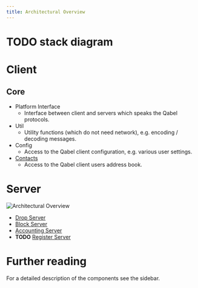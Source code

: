 ```yaml
---
title: Architectural Overview
---
```

# **TODO** stack diagram

# Client

## Core
* Platform Interface
  * Interface between client and servers which speaks the Qabel protocols.
* Util
  * Utility functions (which do not need network), e.g. encoding / decoding messages.
* Config
  * Access to the Qabel client configuration, e.g. various user settings.
* [Contacts](../Components-Contacts/)
  * Access to the Qabel client users address book.

# Server

![Architectural Overview](/images/architecturalOverview.png)

* [Drop Server](../Qabel-Protocol-Drop/)
* [Block Server](../Qabel-Protocol-Box/)
* [Accounting Server](../Qabel-Protocol-Box/)
* **TODO** [Register Server]()

# Further reading
For a detailed description of the components see the sidebar.
